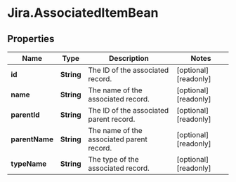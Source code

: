 # Jira.AssociatedItemBean

## Properties

Name | Type | Description | Notes
------------ | ------------- | ------------- | -------------
**id** | **String** | The ID of the associated record. | [optional] [readonly] 
**name** | **String** | The name of the associated record. | [optional] [readonly] 
**parentId** | **String** | The ID of the associated parent record. | [optional] [readonly] 
**parentName** | **String** | The name of the associated parent record. | [optional] [readonly] 
**typeName** | **String** | The type of the associated record. | [optional] [readonly] 


